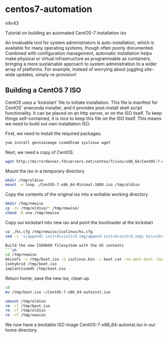 # centos7-automation
nihr43

Tutorial on building an automated CentOS-7 installation iso

An invaluable tool for system administrators is auto-installation, which is available for many operating systems, though often poorly documented.  Combined with configuration management, automatic installation helps make physical or virtual infrastructure as programmable as containers, bringing a more sustainable approach to system administration to a wider array of platforms.  For example, instead of worrying about juggling site-wide updates, simply re-provision!


## Building a CentOS 7 ISO

CentOS uses a 'kickstart' file to initiate installation.  This file is manifest for CentOS' anaconda installer, and it provides post-install shell script functionality.  It can be placed on an http server, or on the ISO itself.  To keep things self-contained, it is nice to keep this file on the ISO itself.  This means we need to build out own installation ISO.

First, we need to install the required packages.
```sh
yum install genisoimage isomd5sum syslinux wget
```

Next, we need a copy of CentOS.
```sh
wget http://mirrordenver.fdcservers.net/centos/7/isos/x86_64/CentOS-7-x86_64-Minimal-1804.iso
```

Mount the iso in a temporary directory
```sh
mkdir /tmp/oldiso
mount -o loop ./CentOS-7-x86_64-Minimal-1804.iso /tmp/oldiso
```

Copy the contents of the original iso into a writable working directory
```sh
mkdir /tmp/newiso
cp -rv /tmp/oldiso/* /tmp/newiso/
chmod -R u+w /tmp/newiso
```

Copy our kickstart into new iso and point the bootloader at the kickstart
```sh
cp ./ks.cfg /tmp/newiso/isolinux/ks.cfg
sed -i 's/append\ initrd\=initrd.img/append initrd=initrd.img\ ks\=cdrom:\/ks.cfg/' /tmp/newiso/isolinux/isolinux.cfg

Build the new ISO9660 filesystem with the OS contents
```sh
cd /tmp/newiso
mkisofs -o /tmp/boot.iso -b isolinux.bin -c boot.cat -no-emul-boot -boot-load-size 4 -boot-info-table -V "CentOS 7 x86_64" -R -J -v -T isolinux/. .
isohybrid /tmp/boot.iso
implantisomd5 /tmp/boot.iso
```

Return home, save the new iso, clean up.
```sh
cd
mv /tmp/boot.iso ~/CentOS-7-x86_64-autoinst.iso

umount /tmp/oldiso
rm -rf /tmp/boot.iso
rm -rf /tmp/oldiso
rm -rf /tmp/newiso
```

We now have a bootable ISO image CentOS-7-x86_64-autoinst.iso in our home directory.
